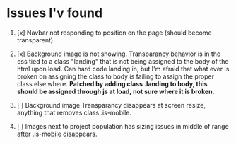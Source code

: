 # Issues I'v found

1. [x] Navbar not responding to position on the page (should become transparent).

2. [x] Background image is not showing. Transparancy behavior is in the css tied to a class "landing" that is not being assigned to the body of the html upon load. Can hard code landing in, but I'm afraid that what ever is broken on assigning the class to body is failing to assign the proper class else where.  **Patched by adding class .landing to body, this should be assigned through js at load, not sure where it is broken.**

3. [ ] Background image Transparancy disappears at screen resize, anything that removes class .is-mobile.

4. [ ] Images next to project population has sizing issues in middle of range after .is-mobile disappears.
